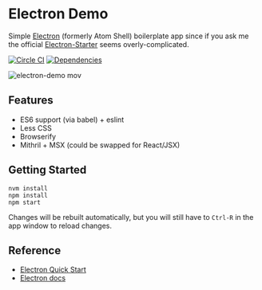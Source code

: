 # Electron Demo

Simple [Electron](https://github.com/atom/electron) (formerly Atom Shell) boilerplate app 
since if you ask me the official [Electron-Starter](https://github.com/atom/electron-starter) 
seems overly-complicated.

[![Circle CI](https://circleci.com/gh/thom-nic/electron-demo.svg?style=svg)](https://circleci.com/gh/thom-nic/electron-demo) [![Dependencies](https://david-dm.org/thom-nic/electron-demo.svg)](https://david-dm.org/thom-nic/electron-demo)

![electron-demo mov](https://cloud.githubusercontent.com/assets/95562/7319912/2004f03a-ea67-11e4-852f-f558af75b078.gif)

## Features

* ES6 support (via babel) + eslint
* Less CSS
* Browserify
* Mithril + MSX (could be swapped for React/JSX)

## Getting Started

```
nvm install
npm install
npm start
```
Changes will be rebuilt automatically, but you will still have to `Ctrl-R`
in the app window to reload changes.

## Reference

* [Electron Quick Start](https://github.com/atom/electron/blob/master/docs/tutorial/quick-start.md)
* [Electron docs](https://github.com/atom/electron/tree/master/docs)
